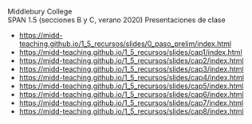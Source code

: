 Middlebury College  
SPAN 1.5 (secciones B y C, verano 2020)
Presentaciones de clase

- https://midd-teaching.github.io/1_5_recursos/slides/0_paso_prelim/index.html
- https://midd-teaching.github.io/1_5_recursos/slides/cap1/index.html
- https://midd-teaching.github.io/1_5_recursos/slides/cap2/index.html
- https://midd-teaching.github.io/1_5_recursos/slides/cap3/index.html
- https://midd-teaching.github.io/1_5_recursos/slides/cap4/index.html
- https://midd-teaching.github.io/1_5_recursos/slides/cap5/index.html
- https://midd-teaching.github.io/1_5_recursos/slides/cap6/index.html
- https://midd-teaching.github.io/1_5_recursos/slides/cap7/index.html
- https://midd-teaching.github.io/1_5_recursos/slides/cap8/index.html
